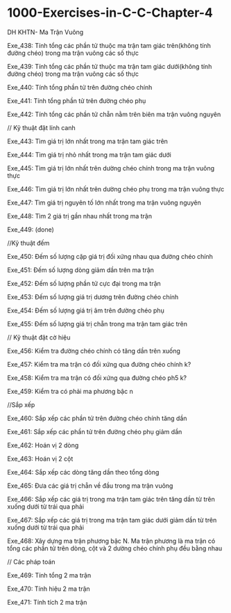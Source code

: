 # 1000-Exercises-in-C-C-Chapter-4
DH KHTN- Ma Trận Vuông

Exe_438: Tính tổng các phần tử thuộc ma trận tam giác trên(không tính đường chéo) trong ma trận vuông các số thực

Exe_439: Tính tổng các phần tử thuộc ma trận tam giác dưới(không tính đường chéo) trong ma trận vuông các số thực

Exe_440: Tính tổng phần tử trên đường chéo chính

Exe_441: Tính tổng phần tử trên đường chéo phụ

Exe_442: Tính tổng các phần tử chẵn nằm trên biên ma trận vuông nguyên

// Kỹ thuật đặt lính canh

Exe_443: Tìm giá trị lớn nhất trong ma trận tam giác trên

Exe_444: Tìm giá trị nhỏ nhất trong ma trận tam giác dưới

Exe_445: Tìm giá trị lớn nhất trên dường chéo chính trong ma trận vuông thực

Exe_446: Tìm giá trị lớn nhất trên dường chéo phụ trong ma trận vuông thực

Exe_447: Tìm giá trị nguyên tố lớn nhất trong ma trận vuông nguyên

Exe_448: Tìm 2 giá trị gần nhau nhất trong ma trận

Exe_449: (done)

//Kỹ thuật đếm

Exe_450: Đếm số lượng cặp giá trị đối xứng nhau qua đường chéo chính

Exe_451: Đếm số lượng dòng giảm dần trên ma trận

Exe_452: Đếm số lượng phần tử cực đại trong ma trận

Exe_453: Đếm số lượng giá trị dương trên đường chéo chính

Exe_454: Đếm số lượng giá trị âm trên đường chéo phụ

Exe_455: Đếm số lượng giá trị chẵn trong ma trận tam giác trên

// Kỹ thuật đặt cờ hiệu

Exe_456: Kiểm tra đường chéo chính có tăng dần trên xuống

Exe_457: Kiểm tra ma trận có đối xứng qua đường chéo chính k?

Exe_458: Kiểm tra ma trận có đối xứng qua đường chéo ph5 k?

Exe_459: Kiểm tra có phải ma phương bậc n

//Sắp xếp

Exe_460: Sắp xếp các phần tử trên đường chéo chính tăng dần

Exe_461: Sắp xếp các phần tử trên đường chéo phụ giảm dần

Exe_462: Hoán vị 2 dòng

Exe_463: Hoán vị 2 cột

Exe_464: Sắp xếp các dòng tăng dần theo tổng dòng

Exe_465: Đưa các giá trị chẵn về đầu trong ma trận vuông

Exe_466: Sắp xếp các giá trị trong ma trận tam giác trên tăng dần từ trên xuống dưới từ trái qua phải

Exe_467: Sắp xếp các giá trị trong ma trận tam giác dưới giảm dần từ trên xuống dưới từ trái qua phải

Exe_468: Xây dựng ma trận phương bậc N. Ma trận phương là ma trận có tổng các phần tử trên dòng, cột và 2 dường chéo chính phụ đều bằng nhau

// Các pháp toán

Exe_469: Tính tổng 2 ma trận

Exe_470: Tính hiệu 2 ma trận

Exe_471: Tính tích 2 ma trận
